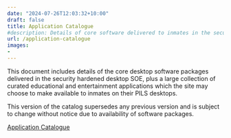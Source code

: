 ```yaml
---
date: "2024-07-26T12:03:32+10:00"
draft: false
title: Application Catalogue
#description: Details of core software delivered to inmates in the security hardened desktop SOE, plus many optional curated educational and entertainment applications
url: /application-catalogue
images:
-
---
```


This document includes details of the core desktop software packages delivered in the security hardened desktop SOE, plus a large collection of curated educational and entertainment applications which the site may choose to make available to inmates on their PILS desktops.

This version of the catalog supersedes any previous version and is subject to change without notice due to availability of software packages.

[Application Catalogue](../PrisonPC%20Desktop%20SOE%20Application%20Catalogue.pdf)
